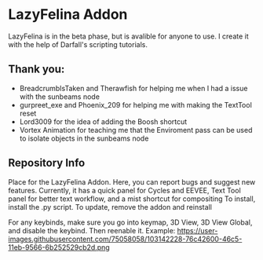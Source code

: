 # LazyFelina Addon
LazyFelina is in the beta phase, but is avalible for anyone to use. I create it with the help of Darfall's scripting tutorials.

## Thank you:
  * BreadcrumbIsTaken and Therawfish for helping me when I had a issue with the sunbeams node
  * gurpreet_exe and Phoenix_209 for helping me with making the TextTool reset
  * Lord3009 for the idea of adding the Boosh shortcut
  * Vortex Animation for teaching me that the Enviroment pass can be used to isolate objects in the sunbeams node

## Repository Info 
Place for the LazyFelina Addon. Here, you can report bugs and suggest new features. Currently, it has a quick panel for Cycles and EEVEE, Text Tool panel for better text workflow, and a mist shortcut for compositing 
To install, install the .py script. To update, remove the addon and reinstall

For any keybinds, make sure you go into keymap, 3D View, 3D View Global, and disable the keybind. Then reenable it.
Example: https://user-images.githubusercontent.com/75058058/103142228-76c42600-46c5-11eb-9566-6b252529cb2d.png
